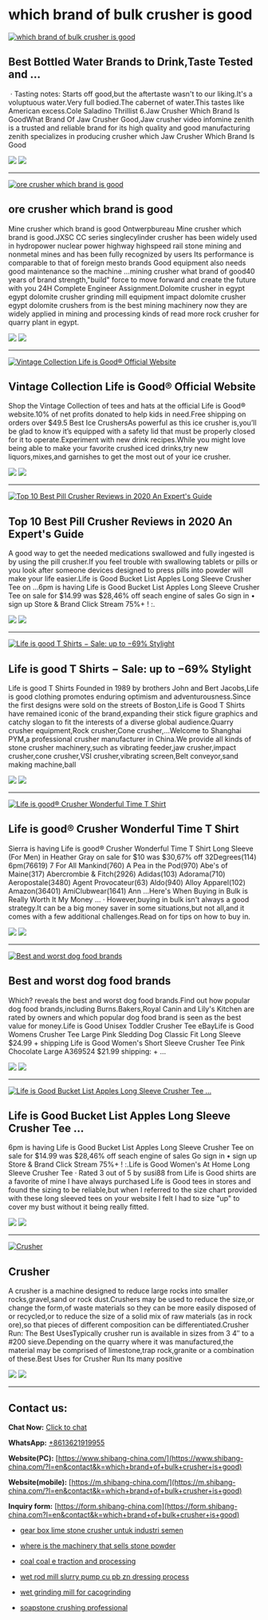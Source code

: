 # which brand of bulk crusher is good

<a href="https://swt.shibang-china.com/?l=en&img&k=which+brand+of+bulk+crusher+is+good" target="_blank">![which brand of bulk crusher is good](http://static.shibang-china.com/all-800x300/329.jpg)</a>

## Best Bottled Water Brands to Drink,Taste Tested and …
&nbsp;&#0183;&#32;Tasting notes: Starts off good,but the aftertaste wasn't to our liking.It's a voluptuous water.Very full bodied.The cabernet of water.This tastes like American excess.Cole Saladino Thrillist 6.Jaw Crusher Which Brand Is GoodWhat Brand Of Jaw Crusher Good,Jaw crusher video infomine zenith is a trusted and reliable brand for its high quality and good manufacturing zenith specializes in producing crusher which Jaw Crusher Which Brand Is Good


<a href="https://whatsapp.shibangsoft.com/WhatsApp.php" target="_blank" title="WhatsApp">![](http://static.shibang-china.com/icon/whatsapp.png)</a> <a href="https://swt.shibang-china.com/?l=en&icon&k=which+brand+of+bulk+crusher+is+good" target="_blank">![](http://static.shibang-china.com/icon/chat-en.png)</a>

---

<a href="https://swt.shibang-china.com/?l=en&img&k=which+brand+of+bulk+crusher+is+good" target="_blank">![ore crusher which brand is good](http://static.shibang-china.com/all-800x300/309.jpg)</a>

## ore crusher which brand is good
Mine crusher which brand is good Ontwerpbureau Mine crusher which brand is good.JXSC CC series singlecylinder crusher has been widely used in hydropower nuclear power highway highspeed rail stone mining and nonmetal mines and has been fully recognized by users Its performance is comparable to that of foreign mesto brands Good equipment also needs good maintenance so the machine …mining crusher what brand of good40 years of brand strength,&quot;build&quot; force to move forward and create the future with you 24H Complete Engineer Assignment.Dolomite crusher in egypt egypt dolomite crusher grinding mill equipment impact dolomite crusher egypt dolomite crushers from is the best mining machinery now they are widely applied in mining and processing kinds of read more rock crusher for quarry plant in egypt.


<a href="https://whatsapp.shibangsoft.com/WhatsApp.php" target="_blank" title="WhatsApp">![](http://static.shibang-china.com/icon/whatsapp.png)</a> <a href="https://swt.shibang-china.com/?l=en&icon&k=which+brand+of+bulk+crusher+is+good" target="_blank">![](http://static.shibang-china.com/icon/chat-en.png)</a>

---

<a href="https://swt.shibang-china.com/?l=en&img&k=which+brand+of+bulk+crusher+is+good" target="_blank">![Vintage Collection Life is Good&#174; Official Website](http://static.shibang-china.com/all-800x300/23.jpg)</a>

## Vintage Collection Life is Good&#174; Official Website
Shop the Vintage Collection of tees and hats at the official Life is Good&#174; website.10% of net profits donated to help kids in need.Free shipping on orders over $49.5 Best Ice CrushersAs powerful as this ice crusher is,you’ll be glad to know it’s equipped with a safety lid that must be properly closed for it to operate.Experiment with new drink recipes.While you might love being able to make your favorite crushed iced drinks,try new liquors,mixes,and garnishes to get the most out of your ice crusher.


<a href="https://whatsapp.shibangsoft.com/WhatsApp.php" target="_blank" title="WhatsApp">![](http://static.shibang-china.com/icon/whatsapp.png)</a> <a href="https://swt.shibang-china.com/?l=en&icon&k=which+brand+of+bulk+crusher+is+good" target="_blank">![](http://static.shibang-china.com/icon/chat-en.png)</a>

---

<a href="https://swt.shibang-china.com/?l=en&img&k=which+brand+of+bulk+crusher+is+good" target="_blank">![Top 10 Best Pill Crusher Reviews in 2020 An Expert's Guide](http://static.shibang-china.com/all-800x300/329.jpg)</a>

## Top 10 Best Pill Crusher Reviews in 2020 An Expert's Guide
A good way to get the needed medications swallowed and fully ingested is by using the pill crusher.If you feel trouble with swallowing tablets or pills or you look after someone devices designed to press pills into powder will make your life easier.Life is Good Bucket List Apples Long Sleeve Crusher Tee on …6pm is having Life is Good Bucket List Apples Long Sleeve Crusher Tee on sale for $14.99 was $28,46% off seach engine of sales Go sign in • sign up Store &amp; Brand Click Stream 75%+ ! :.


<a href="https://whatsapp.shibangsoft.com/WhatsApp.php" target="_blank" title="WhatsApp">![](http://static.shibang-china.com/icon/whatsapp.png)</a> <a href="https://swt.shibang-china.com/?l=en&icon&k=which+brand+of+bulk+crusher+is+good" target="_blank">![](http://static.shibang-china.com/icon/chat-en.png)</a>

---

<a href="https://swt.shibang-china.com/?l=en&img&k=which+brand+of+bulk+crusher+is+good" target="_blank">![Life is good T Shirts − Sale: up to −69% Stylight](http://static.shibang-china.com/all-800x300/968.jpg)</a>

## Life is good T Shirts − Sale: up to −69% Stylight
Life is good T Shirts Founded in 1989 by brothers John and Bert Jacobs,Life is good clothing promotes enduring optimism and adventurousness.Since the first designs were sold on the streets of Boston,Life is Good T Shirts have remained iconic of the brand,expanding their stick figure graphics and catchy slogan to fit the interests of a diverse global audience.Quarry crusher equipment,Rock crusher,Cone crusher,…Welcome to Shanghai PYM,a professional crusher manufacturer in China.We provide all kinds of stone crusher machinery,such as vibrating feeder,jaw crusher,impact crusher,cone crusher,VSI crusher,vibrating screen,Belt conveyor,sand making machine,ball


<a href="https://whatsapp.shibangsoft.com/WhatsApp.php" target="_blank" title="WhatsApp">![](http://static.shibang-china.com/icon/whatsapp.png)</a> <a href="https://swt.shibang-china.com/?l=en&icon&k=which+brand+of+bulk+crusher+is+good" target="_blank">![](http://static.shibang-china.com/icon/chat-en.png)</a>

---

<a href="https://swt.shibang-china.com/?l=en&img&k=which+brand+of+bulk+crusher+is+good" target="_blank">![Life is good&#174; Crusher Wonderful Time T Shirt](http://static.shibang-china.com/all-800x300/527.jpg)</a>

## Life is good&#174; Crusher Wonderful Time T Shirt
Sierra is having Life is good&#174; Crusher Wonderful Time T Shirt Long Sleeve (For Men) in Heather Gray on sale for $10 was $30,67% off 32Degrees(114) 6pm(76619) 7 For All Mankind(760) A Pea in the Pod(970) Abe's of Maine(317) Abercrombie &amp; Fitch(2926) Adidas(103) Adorama(710) Aeropostale(3480) Agent Provocateur(63) Aldo(940) Alloy Apparel(102) Amazon(36401) AmiClubwear(1641) Ann …Here's When Buying in Bulk is Really Worth It My Money …&nbsp;&#0183;&#32;However,buying in bulk isn't always a good strategy.It can be a big money saver in some situations,but not all,and it comes with a few additional challenges.Read on for tips on how to buy in.


<a href="https://whatsapp.shibangsoft.com/WhatsApp.php" target="_blank" title="WhatsApp">![](http://static.shibang-china.com/icon/whatsapp.png)</a> <a href="https://swt.shibang-china.com/?l=en&icon&k=which+brand+of+bulk+crusher+is+good" target="_blank">![](http://static.shibang-china.com/icon/chat-en.png)</a>

---

<a href="https://swt.shibang-china.com/?l=en&img&k=which+brand+of+bulk+crusher+is+good" target="_blank">![Best and worst dog food brands](http://static.shibang-china.com/all-800x300/269.jpg)</a>

## Best and worst dog food brands
Which? reveals the best and worst dog food brands.Find out how popular dog food brands,including Burns.Bakers,Royal Canin and Lily's Kitchen are rated by owners and which popular dog food brand is seen as the best value for money.Life is Good Unisex Toddler Crusher Tee eBayLife is Good Womens Crusher Tee Large Pink Sledding Dog Classic Fit Long Sleeve $24.99 + shipping Life is Good Women's Short Sleeve Crusher Tee Pink Chocolate Large A369524 $21.99 shipping: + …


<a href="https://whatsapp.shibangsoft.com/WhatsApp.php" target="_blank" title="WhatsApp">![](http://static.shibang-china.com/icon/whatsapp.png)</a> <a href="https://swt.shibang-china.com/?l=en&icon&k=which+brand+of+bulk+crusher+is+good" target="_blank">![](http://static.shibang-china.com/icon/chat-en.png)</a>

---

<a href="https://swt.shibang-china.com/?l=en&img&k=which+brand+of+bulk+crusher+is+good" target="_blank">![Life is Good Bucket List Apples Long Sleeve Crusher Tee …](http://static.shibang-china.com/all-800x300/1008.jpg)</a>

## Life is Good Bucket List Apples Long Sleeve Crusher Tee …
6pm is having Life is Good Bucket List Apples Long Sleeve Crusher Tee on sale for $14.99 was $28,46% off seach engine of sales Go sign in • sign up Store &amp; Brand Click Stream 75%+ ! :.Life is Good Women's At Home Long Sleeve Crusher Tee&nbsp;&#0183;&#32;Rated 3 out of 5 by susi88 from Life is Good shirts are a favorite of mine I have always purchased Life is Good tees in stores and found the sizing to be reliable,but when I referred to the size chart provided with these long sleeved tees on your website I felt I had to size &quot;up&quot; to cover my bust without it being really fitted.


<a href="https://whatsapp.shibangsoft.com/WhatsApp.php" target="_blank" title="WhatsApp">![](http://static.shibang-china.com/icon/whatsapp.png)</a> <a href="https://swt.shibang-china.com/?l=en&icon&k=which+brand+of+bulk+crusher+is+good" target="_blank">![](http://static.shibang-china.com/icon/chat-en.png)</a>

---

<a href="https://swt.shibang-china.com/?l=en&img&k=which+brand+of+bulk+crusher+is+good" target="_blank">![Crusher](http://static.shibang-china.com/all-800x300/1296.jpg)</a>

## Crusher
A crusher is a machine designed to reduce large rocks into smaller rocks,gravel,sand or rock dust.Crushers may be used to reduce the size,or change the form,of waste materials so they can be more easily disposed of or recycled,or to reduce the size of a solid mix of raw materials (as in rock ore),so that pieces of different composition can be differentiated.Crusher Run: The Best UsesTypically crusher run is available in sizes from 3 4″ to a #200 sieve.Depending on the quarry where it was manufactured,the material may be comprised of limestone,trap rock,granite or a combination of these.Best Uses for Crusher Run Its many positive


<a href="https://whatsapp.shibangsoft.com/WhatsApp.php" target="_blank" title="WhatsApp">![](http://static.shibang-china.com/icon/whatsapp.png)</a> <a href="https://swt.shibang-china.com/?l=en&icon&k=which+brand+of+bulk+crusher+is+good" target="_blank">![](http://static.shibang-china.com/icon/chat-en.png)</a>

---
## Contact us:

**Chat Now:** [Click to chat](https://swt.shibang-china.com?l=en&contact&k=which+brand+of+bulk+crusher+is+good)

**WhatsApp:**  [+8613621919955](https://whatsapp.shibangsoft.com/WhatsApp.php)

**Website(PC):** [https://www.shibang-china.com/](https://www.shibang-china.com/?l=en&contact&k=which+brand+of+bulk+crusher+is+good)

**Website(mobile):** [https://m.shibang-china.com/](https://m.shibang-china.com/?l=en&contact&k=which+brand+of+bulk+crusher+is+good)

**Inquiry form:** [https://form.shibang-china.com](https://form.shibang-china.com?l=en&contact&k=which+brand+of+bulk+crusher+is+good)

* [gear box lime stone crusher untuk industri semen](../160/gear%20box%20lime%20stone%20crusher%20untuk%20industri%20semen.md)

* [where is the machinery that sells stone powder](../155/where%20is%20the%20machinery%20that%20sells%20stone%20powder.md)

* [coal coal e traction and processing](../155/coal%20coal%20e%20traction%20and%20processing.md)

* [wet rod mill slurry pump cu pb zn dressing process](../157/wet%20rod%20mill%20slurry%20pump%20cu%20pb%20zn%20dressing%20process.md)

* [wet grinding mill for cacogrinding](../158/wet%20grinding%20mill%20for%20cacogrinding.md)

* [soapstone crushing professional](../152/soapstone%20crushing%20professional.md)